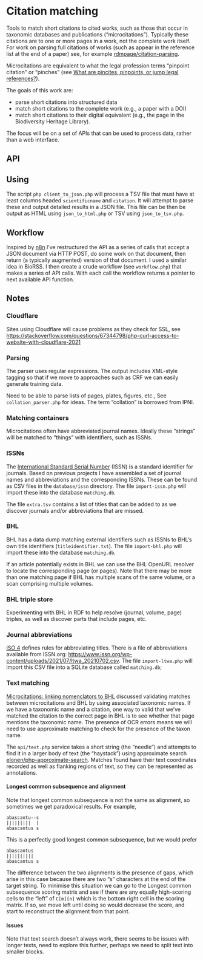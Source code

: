 # Citation matching

Tools to match short citations to cited works, such as those that occur in taxonomic databases and publications (“microcitations”). Typically these citations are to one or more pages in a work, not the complete work itself. For work on parsing full citations of works (such as appear in the reference list at the end of a paper) see, for example [rdmpage/citation-parsing](https://github.com/rdmpage/citation-parsing).

Microcitations are equivalent to what the legal profession terms  “pinpoint citation” or “pinches” (see [What are pincites, pinpoints, or jump legal references?](https://rasmussen.libanswers.com/faq/283203)).

The goals of this work are:
- parse short citations into structured data
- match short citations to the complete work (e.g., a paper with a DOI)
- match short citations to their digital equivalent (e.g., the page in the Biodiversity Heritage Library).

The focus will be on a set of APIs that can be used to process data, rather than a web interface.


## API


## Using

The script `php client_to_json.php` will process a TSV file that must have at least columns headed `scientificname` and `citation`. It will attempt to parse these and output detailed results in a JSON file. This file can be then be output as HTML using `json_to_html.php` or TSV using `json_to_tsv.php`.

## Workflow

Inspired by [n8n](https://n8n.io) I’ve restructured the API as a series of calls that accept a JSON document via HTTP POST, do some work on that document, then return (a typically augmented) version of that document. I used a similar idea in BioRSS. I then create a crude workflow (see `workflow.php`) that makes a series of API calls. With each call the workflow returns a pointer to next available API function.

## Notes

### Cloudflare

Sites using Cloudflare will cause problems as they check for SSL, see https://stackoverflow.com/questions/67344798/php-curl-access-to-website-with-cloudflare-2021

### Parsing

The parser uses regular expressions. The output includes XML-style tagging so that if we move to approaches such as CRF we can easily generate training data.

Need to be able to parse lists of pages, plates, figures, etc., See `collation_parser.php` for ideas. The term “collation” is borrowed from IPNI.

### Matching containers

Microcitations often have abbreviated journal names. Ideally these “strings” will be matched to “things” with identifiers, such as ISSNs.  

### ISSNs

The [International Standard Serial Number](https://en.wikipedia.org/wiki/International_Standard_Serial_Number) (ISSN) is a standard identifier for journals. Based on previous projects I have assembled a set of journal names and abbreviations and the corresponding ISSNs. These can be found as CSV files in the `database/issn` directory. The file `import-issn.php` will import these into the database `matching.db`.

The file `extra.tsv` contains a list of titles that can be added to as we discover journals and/or abbreviations that are missed.

### BHL

BHL has a data dump matching external identifiers such as ISSNs to BHL’s own title identifiers (`titleidentifier.txt`). The file `import-bhl.php` will import these into the database `matching.db`.

If an article potentially exists in BHL we can use the BHL OpenURL resolver to locate the corresponding page (or pages). Note that there may be more than one matching page if BHL has multiple scans of the same volume, or a scan comprising multiple volumes.

### BHL triple store 

Experimenting with BHL in RDF to help resolve (journal, volume, page) triples, as well as discover parts that include pages, etc. 

### Journal abbreviations

[ISO 4](https://en.wikipedia.org/wiki/ISO_4) defines rules for abbreviating titles. There is a file of abbreviations available from ISSN.org: https://www.issn.org/wp-content/uploads/2021/07/ltwa_20210702.csv. The file `import-ltwa.php` will import this CSV file into a SQLite database called `matching.db`;

### Text matching

[Microcitations: linking nomenclators to BHL](https://iphylo.blogspot.com/2011/03/microcitations-linking-nomenclators-to.html) discussed validating matches between microcitations and BHL by using associated taxonomic names. If we have a taxonomic name and a citation, one way to valid that we’ve matched the citation to the correct page in BHL is to see whether that page mentions the taxonomic name. The presence of OCR errors means we will need to use approximate matching to check for the presence of the taxon name.

The `api/text.php` service takes a short string (the “needle”) and attempts to find it in a larger body of text (the “haystack”) using approximate search [elonen/php-approximate-search](https://github.com/elonen/php-approximate-search). Matches found have their text coordinates recorded as well as flanking regions of text, so they can be represented as annotations.

#### Longest common subsequence and alignment

Note that longest common subsequence is not the same as alignment, so sometimes we get paradoxical results. For example,

```
abascantu--s
|||||||||  |
abascantus s
```

This is a perfectly good longest common subsequence, but we would prefer

```
abascantus
||||||||||
abascantus s
```

The difference between the two alignments is the presence of gaps, which arise in this case because there are two “s” characters at the end of the target string. To minimise this situation we can go to the Longest common subsequence scoring matrix and see if there are any equally high-scoring cells to the “left” of `C[m][n]` which is the bottom right cell in the scoring matrix. If so, we move left until doing so would decrease the score, and start to reconstruct the alignment from that point.


#### Issues

Note that text search doesn’t always work, there seems to be issues with longer texts, need to explore this further, perhaps we need to split text into smaller blocks.


